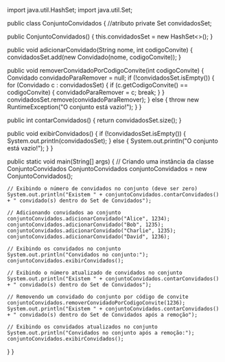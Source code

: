 import java.util.HashSet;
import java.util.Set;

public class ConjuntoConvidados {
//atributo
private Set<Convidado> convidadosSet;

public ConjuntoConvidados() {
this.convidadosSet = new HashSet<>();
}

public void adicionarConvidado(String nome, int codigoConvite) {
convidadosSet.add(new Convidado(nome, codigoConvite));
}

public void removerConvidadoPorCodigoConvite(int codigoConvite) {
Convidado convidadoParaRemover = null;
if (!convidadosSet.isEmpty()) {
for (Convidado c : convidadosSet) {
if (c.getCodigoConvite() == codigoConvite) {
convidadoParaRemover = c;
break;
}
}
convidadosSet.remove(convidadoParaRemover);
} else {
throw new RuntimeException("O conjunto está vazio!");
}
}

public int contarConvidados() {
return convidadosSet.size();
}

public void exibirConvidados() {
if (!convidadosSet.isEmpty()) {
System.out.println(convidadosSet);
} else {
System.out.println("O conjunto está vazio!");
}
}

public static void main(String[] args) {
// Criando uma instância da classe ConjuntoConvidados
ConjuntoConvidados conjuntoConvidados = new ConjuntoConvidados();

    // Exibindo o número de convidados no conjunto (deve ser zero)
    System.out.println("Existem " + conjuntoConvidados.contarConvidados() + " convidado(s) dentro do Set de Convidados");

    // Adicionando convidados ao conjunto
    conjuntoConvidados.adicionarConvidado("Alice", 1234);
    conjuntoConvidados.adicionarConvidado("Bob", 1235);
    conjuntoConvidados.adicionarConvidado("Charlie", 1235);
    conjuntoConvidados.adicionarConvidado("David", 1236);

    // Exibindo os convidados no conjunto
    System.out.println("Convidados no conjunto:");
    conjuntoConvidados.exibirConvidados();

    // Exibindo o número atualizado de convidados no conjunto
    System.out.println("Existem " + conjuntoConvidados.contarConvidados() + " convidado(s) dentro do Set de Convidados");

    // Removendo um convidado do conjunto por código de convite
    conjuntoConvidados.removerConvidadoPorCodigoConvite(1236);
    System.out.println("Existem " + conjuntoConvidados.contarConvidados() + " convidado(s) dentro do Set de Convidados após a remoção");

    // Exibindo os convidados atualizados no conjunto
    System.out.println("Convidados no conjunto após a remoção:");
    conjuntoConvidados.exibirConvidados();
}
}